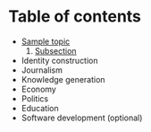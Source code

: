 # Table of contents

- [Sample topic](sample-topic/README.md)
    1. [Subsection](sample-topic/subsection.md)
- Identity construction
- Journalism
- Knowledge generation
- Economy
- Politics
- Education
- Software development (optional) 